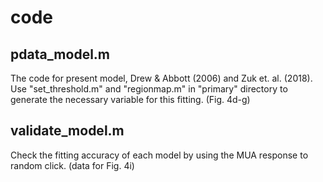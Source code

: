 # code

## pdata_model.m

The code for present model, Drew & Abbott (2006) and Zuk et. al. (2018).
Use "set_threshold.m" and "regionmap.m" in "primary" directory to generate the necessary variable for this fitting. 
(Fig. 4d-g)


## validate_model.m

Check the fitting accuracy of each model by using the MUA response to random click. 
(data for Fig. 4i)
